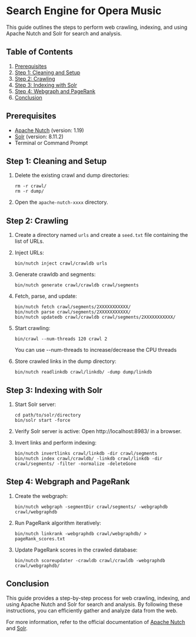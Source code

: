 # Search Engine for Opera Music

This guide outlines the steps to perform web crawling, indexing, and using Apache Nutch and Solr for search and analysis.

## Table of Contents

1. [Prerequisites](#prerequisites)
2. [Step 1: Cleaning and Setup](#step-1-cleaning-and-setup)
3. [Step 2: Crawling](#step-2-crawling)
4. [Step 3: Indexing with Solr](#step-3-indexing-with-solr)
5. [Step 4: Webgraph and PageRank](#step-4-webgraph-and-pagerank)
6. [Conclusion](#conclusion)

## Prerequisites

- [Apache Nutch](https://www.apache.org/dyn/closer.lua/nutch/1.19/apache-nutch-1.19-bin.tar.gz) (version: 1.19)
- [Solr](https://www.apache.org/dyn/closer.lua/lucene/solr/8.11.2/solr-8.11.2.tgz?action=download) (version: 8.11.2)
- Terminal or Command Prompt

## Step 1: Cleaning and Setup

1. Delete the existing crawl and dump directories:
    ```
    rm -r crawl/
    rm -r dump/
    ```

2. Open the `apache-nutch-xxxx` directory.

## Step 2: Crawling

1. Create a directory named `urls` and create a `seed.txt` file containing the list of URLs.

2. Inject URLs:
    ```
    bin/nutch inject crawl/crawldb urls
    ```

3. Generate crawldb and segments:
    ```
    bin/nutch generate crawl/crawldb crawl/segments
    ```

4. Fetch, parse, and update:
    ```
    bin/nutch fetch crawl/segments/2XXXXXXXXXXX/
    bin/nutch parse crawl/segments/2XXXXXXXXXXX/
    bin/nutch updatedb crawl/crawldb crawl/segments/2XXXXXXXXXXX/
    ```

5. Start crawling:
    ```
    bin/crawl --num-threads 120 crawl 2
    ```
    You can use --num-threads to increase/decrease the CPU threads

6. Store crawled links in the dump directory:
    ```
    bin/nutch readlinkdb crawl/linkdb/ -dump dump/linkdb
    ```

## Step 3: Indexing with Solr

1. Start Solr server:
    ```
    cd path/to/solr/directory
    bin/solr start -force
    ```

2. Verify Solr server is active: Open http://localhost:8983/ in a browser.

3. Invert links and perform indexing:
    ```
    bin/nutch invertlinks crawl/linkdb -dir crawl/segments
    bin/nutch index crawl/crawldb/ -linkdb crawl/linkdb -dir crawl/segments/ -filter -normalize -deleteGone
    ```

## Step 4: Webgraph and PageRank

1. Create the webgraph:
    ```
    bin/nutch webgraph -segmentDir crawl/segments/ -webgraphdb crawl/webgraphdb
    ```

2. Run PageRank algorithm iteratively:
    ```
    bin/nutch linkrank -webgraphdb crawl/webgraphdb/ > pageRank_scores.txt
    ```

3. Update PageRank scores in the crawled database:
    ```
    bin/nutch scoreupdater -crawldb crawl/crawldb -webgraphdb crawl/webgraphdb/
    ```

## Conclusion

This guide provides a step-by-step process for web crawling, indexing, and using Apache Nutch and Solr for search and analysis. By following these instructions, you can efficiently gather and analyze data from the web.

For more information, refer to the official documentation of [Apache Nutch](https://nutch.apache.org) and [Solr](https://lucene.apache.org/solr/).
